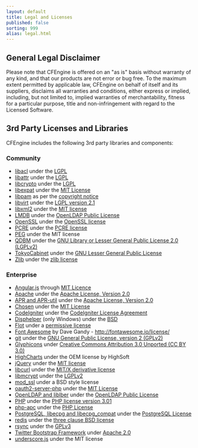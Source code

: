 ```yaml
---
layout: default
title: Legal and Licenses
published: false
sorting: 999
alias: legal.html
---
```


## General Legal Disclaimer

Please note that CFEngine is offered on an "as is" basis without warranty of 
any kind, and that our products are not error or bug free. To the maximum 
extent permitted by applicable law, CFEngine on behalf of itself and its 
suppliers, disclaims all warranties and conditions, either express or implied, 
including, but not limited to, implied warranties of merchantability, fitness 
for a particular purpose, title and non-infringement with regard to the 
Licensed Software.

## 3rd Party Licenses and Libraries

CFEngine includes the following 3rd party libraries and components:

### Community

* [libacl](http://savannah.nongnu.org/projects/acl) under the [LGPL](http://git.savannah.gnu.org/cgit/acl.git/tree/include/acl.h)
* [libattr](http://savannah.nongnu.org/projects/attr) under the [LGPL](http://git.savannah.gnu.org/cgit/attr.git/tree/include/libattr.h)
* [libcrypto](http://www.openssl.org/docs/crypto/crypto.html) under the [LGPL](http://api.libssh.org/master/libcrypto_8h_source.html)
* [libexpat](http://sourceforge.net/projects/expat/) under the [MIT License](http://opensource.org/licenses/mit-license.html)
* [libpam](http://www.linux-pam.org) as per the [copyright notice](https://git.fedorahosted.org/cgit/linux-pam.git/tree/Copyright)
* [libvirt](http://libvirt.org/FAQ.html) under the [LGPL version 2.1](http://www.opensource.org/licenses/lgpl-license.html)
* [libxml2](http://xmlsoft.org/FAQ.html) under the [MIT license](http://opensource.org/licenses/mit-license.html)
* [LMDB](http://symas.com/mdb/) under the [OpenLDAP Public License](http://www.openldap.org/software/release/license.html)
* [OpenSSL](http://www.openssl.org) under the [OpenSSL license](http://www.openssl.org/source/license.html)
* [PCRE](http://www.pcre.org) under the [PCRE license](http://www.pcre.org/licence.txt)
* [PEG](http://piumarta.com/software/peg/) under the MIT license
* [QDBM](http://sourceforge.net/projects/qdbm/) under the [GNU Library or Lesser General Public License 2.0 (LGPLv2)](http://www.opensource.org/licenses/lgpl-license.html)
* [TokyoCabinet](http://fallabs.com/tokyocabinet/) under the [GNU Lesser General Public License](http://www.opensource.org/licenses/lgpl-license.html)
* [Zlib](http://www.zlib.net) under the [zlib license](http://www.zlib.net/zlib_license.html)

### Enterprise

* [Angular.js](https://angularjs.org) through [MIT Licence](https://github.com/angular/angular.js/blob/master/LICENSE)
* [Apache](http://httpd.apache.org) under the [Apache License, Version 2.0](http://www.apache.org/licenses/LICENSE-2.0)
* [APR and APR-util](https://apr.apache.org) under the [Apache License, Version 2.0](http://www.apache.org/licenses/LICENSE-2.0)
* [Chosen](http://harvesthq.github.io/chosen/) under the [MIT License](https://github.com/harvesthq/chosen/blob/master/LICENSE.md)
* [CodeIgniter](http://codeigniter.com/) under the [CodeIgniter License Agreement](http://ellislab.com/codeigniter/user-guide/license.html)
* [Disphelper](http://disphelper.sourceforge.net) (only Windows) under the [BSD](http://opensource.org/licenses/bsd-license.php)
* [Flot](http://www.flotcharts.org/) under a [permissive license](https://github.com/flot/flot/blob/master/LICENSE.txt)
* [Font Awesome](http://fontawesome.io) by Dave Gandy - http://fontawesome.io/license/
* [git](http://git-scm.com) under the [GNU General Public License, version 2 (GPLv2)](http://opensource.org/licenses/GPL-2.0)
* [Glyphicons](http://glyphicons.com/license/) under [Creative Commons Attribution 3.0 Unported (CC BY 3.0)](http://creativecommons.org/licenses/by-sa/3.0/deed.en_US)
* [HighCharts](http://www.highcharts.com/) under the OEM license by HighSoft
* [jQuery](https://jquery.org) under the [MIT license](http://en.wikipedia.org/wiki/MIT_License)
* [libcurl](http://curl.haxx.se) under the [MIT/X derivative license](http://curl.haxx.se/docs/copyright.html)
* [libmcrypt](http://mcrypt.sourceforge.net) under the [LGPLv2](http://www.opensource.org/licenses/lgpl-license.html)
* [mod_ssl](http://www.modssl.org) under a BSD style license
* [oauth2-server-php](https://github.com/bshaffer/oauth2-server-php) under the [MIT License](https://github.com/bshaffer/oauth2-server-php/blob/develop/LICENSE)
* [OpenLDAP and liblber](http://www.openldap.org) under the [OpenLDAP Public License](http://www.openldap.org/software/release/license.html)
* [PHP](http://php.net) under the [PHP license version 3.01](http://www.php.net/license/3_01.txt)
* [php-apc](http://pecl.php.net/package/APC) under the [PHP License](http://www.php.net/license/3_01.txt)
* [PostgreSQL, libecpg and libecpg_compat](http://www.postgresql.org) under the [PostgreSQL License](http://opensource.org/licenses/postgresql)
* [redis](http://redis.io) under the [three clause BSD license](http://redis.io/topics/license)
* [rsync](http://rsync.samba.org) under the [GPLv3](http://rsync.samba.org/GPL.html)
* [Twitter Bootstrap Framework](http://getbootstrap.com) under [Apache 2.0](http://www.apache.org/licenses/LICENSE-2.0)
* [underscore.js](http://underscorejs.org) under the MIT license

<!--- * [Piwik.js](http://piwik.org) under the [Simplified BSD license](http://piwik.org/free-software/bsd/) -->
